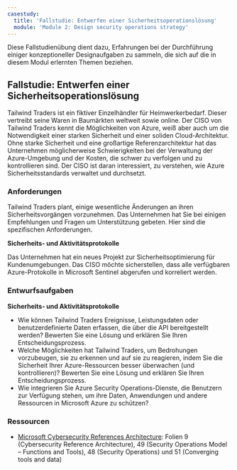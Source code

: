 ```yaml
---
casestudy:
  title: 'Fallstudie: Entwerfen einer Sicherheitsoperationslösung'
  module: 'Module 2: Design security operations strategy'
---
```


Diese Fallstudienübung dient dazu, Erfahrungen bei der Durchführung einiger konzeptioneller Designaufgaben zu sammeln, die sich auf die in diesem Modul erlernten Themen beziehen.

## Fallstudie: Entwerfen einer Sicherheitsoperationslösung

Tailwind Traders ist ein fiktiver Einzelhändler für Heimwerkerbedarf. Dieser vertreibt seine Waren in Baumärkten weltweit sowie online. Der CISO von Tailwind Traders kennt die Möglichkeiten von Azure, weiß aber auch um die Notwendigkeit einer starken Sicherheit und einer soliden Cloud-Architektur. Ohne starke Sicherheit und eine großartige Referenzarchitektur hat das Unternehmen möglicherweise Schwierigkeiten bei der Verwaltung der Azure-Umgebung und der Kosten, die schwer zu verfolgen und zu kontrollieren sind. Der CISO ist daran interessiert, zu verstehen, wie Azure Sicherheitsstandards verwaltet und durchsetzt.

### Anforderungen

Tailwind Traders plant, einige wesentliche Änderungen an ihren Sicherheitsvorgängen vorzunehmen. Das Unternehmen hat Sie bei einigen Empfehlungen und Fragen um Unterstützung gebeten. Hier sind die spezifischen Anforderungen.

**Sicherheits- und Aktivitätsprotokolle** 

Das Unternehmen hat ein neues Projekt zur Sicherheitsoptimierung für Kundenumgebungen. Das CISO möchte sicherstellen, dass alle verfügbaren Azure-Protokolle in Microsoft Sentinel abgerufen und korreliert werden.

### Entwurfsaufgaben

**Sicherheits- und Aktivitätsprotokolle**

* Wie können Tailwind Traders Ereignisse, Leistungsdaten oder benutzerdefinierte Daten erfassen, die über die API bereitgestellt werden? Bewerten Sie eine Lösung und erklären Sie Ihren Entscheidungsprozess.
* Welche Möglichkeiten hat Tailwind Traders, um Bedrohungen vorzubeugen, sie zu erkennen und auf sie zu reagieren, indem Sie die Sicherheit Ihrer Azure-Ressourcen besser überwachen (und kontrollieren)? Bewerten Sie eine Lösung und erklären Sie Ihren Entscheidungsprozess.
* Wie integrieren Sie Azure Security Operations-Dienste, die Benutzern zur Verfügung stehen, um ihre Daten, Anwendungen und andere Ressourcen in Microsoft Azure zu schützen?

### Ressourcen

* [Microsoft Cybersecurity References Architecture](https://github.com/MicrosoftDocs/security/blob/main/Downloads/microsoft-cybersecurity-reference-architectures.pptx?raw=true): Folien 9 (Cybersecurity Reference Architecture), 49 (Security Operations Model – Functions and Tools), 48 (Security Operations) und 51 (Converging tools and data)
